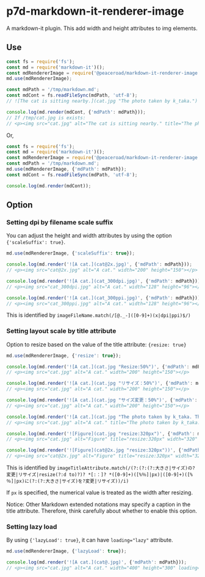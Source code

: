 # p7d-markdown-it-renderer-image

A markdown-it plugin. This add width and height attributes to img elements.

## Use

```js
const fs = require('fs');
const md = require('markdown-it')();
const mdRendererImage = require('@peaceroad/markdown-it-renderer-image');
md.use(mdRendererImage);

const mdPath = '/tmp/markdown.md';
const mdCont = fs.readFileSync(mdPath, 'utf-8');
// ![The cat is sitting nearby.](cat.jpg "The photo taken by k_taka.")

console.log(md.render(mdCont, {'mdPath': mdPath}));
// If /tmp/cat.jpg is exists:
// <p><img src="cat.jpg" alt="The cat is sitting nearby." title="The photo taken by k_taka." width="400" height="300"></p>
```

Or,

```js
const fs = require('fs');
const md = require('markdown-it')();
const mdRendererImage = require('@peaceroad/markdown-it-renderer-image');
const mdPath = '/tmp/markdown.md';
md.use(mdRendererImage, {'mdPath': mdPath});
const mdCont = fs.readFileSync(mdPath, 'utf-8');

console.log(md.render(mdCont));
```

## Option

### Setting dpi by filename scale suffix

You can adjust the height and width attributes by using the option `{'scaleSuffix': true}`.

```js
md.use(mdRendererImage, {'scaleSuffix': true});

console.log(md.render('![A cat.](cat@2x.jpg)', {'mdPath': mdPath}));
// <p><img src="cat@2x.jpg" alt="A cat." width="200" height="150"></p>

console.log(md.render('![A cat.](cat_300dpi.jpg)', {'mdPath': mdPath}));
// <p><img src="cat_300dpi.jpg" alt="A cat." width="128" height="96"></p>

console.log(md.render('![A cat.](cat_300ppi.jpg)', {'mdPath': mdPath}));
// <p><img src="cat_300ppi.jpg" alt="A cat." width="128" height="96"></p>
```

This is identified by `imageFileName.match(/[@._-]([0-9]+)(x|dpi|ppi)$/)`


### Setting layout scale by title attribute

Option to resize based on the value of the title attribute: `{resize: true}`

```js
md.use(mdRendererImage, {'resize': true});

console.log(md.render('![A cat.](cat.jpg "Resize:50%")', {'mdPath': mdPath}));
// <p><img src="cat.jpg" alt="A cat." width="200" height="150"></p>

console.log(md.render('![A cat.](cat.jpg "リサイズ：50%")', {'mdPath': mdPath}));
// <p><img src="cat.jpg" alt="A cat." width="200" height="150"></p>

console.log(md.render('![A cat.](cat.jpg "サイズ変更：50%")', {'mdPath': mdPath}));
// <p><img src="cat.jpg" alt="A cat." width="200" height="150"></p>

console.log(md.render('![A cat.](cat.jpg "The photo taken by k_taka. The shown photo have been resized to 50%.")', {'mdPath': mdPath}));
// <p><img src="cat.jpg" alt="A cat." title="The photo taken by k_taka. The shown photo have been resized to 50%." width="200" height="150"></p>

console.log(md.render('![Figure](cat.jpg "resize:320px")', {'mdPath': mdPath}));
// <p><img src="cat.jpg" alt="Figure" title="resize:320px" width="320" height="240"></p>

console.log(md.render('![Figure](cat@2x.jpg "resize:320px"))', {'mdPath': mdPath}));
// <p><img src="cat@2x.jpg" alt="Figure" title="resize:320px" width="320" height="240"></p>
```

This is identified by `imageTitleAttribute.match(/(?:(?:(?:大きさ|サイズ)の?変更|リサイズ|resize(?:d to)?)? *[:：]? *([0-9]+)([%％]|px)|([0-9]+)([%％]|px)に(?:(?:大きさ|サイズ)を?変更|リサイズ))/i)`

If `px` is specified, the numerical value is treated as the width after resizing.

Notice: Other Markdown extended notations may specify a caption in the title attribute. Therefore, think carefully about whether to enable this option.

### Setting lazy load

By using `{'lazyLoad': true}`, it can have `loading="lazy"` attribute.

```js
md.use(mdRendererImage, {'lazyLoad': true});

console.log(md.render('![A cat.](cat@.jpg)', {'mdPath': mdPath}));
// <p><img src="cat.jpg" alt="A cat." width="400" height="300" loading="lazy"></p>
```
